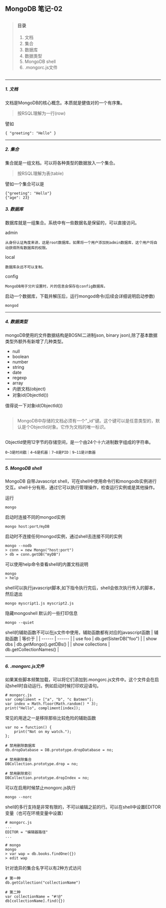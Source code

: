 ## MongoDB 笔记-02

> ##
> #### 目录
> 1. 文档
> 2. 集合
> 3. 数据库
> 4. 数据类型
> 5. MongoDB shell
> 6. .mongorc.js文件
> ##

---

##### 1. 文档

文档是MongoDB的核心概念。本质就是健值对的一个有序集。

> 按RSQL理解为一行(row)

譬如
```
{ "greeting": "Hello" }
```
---

##### 2. 集合

集合就是一组文档。可以将各种类型的数据放入一个集合。

> 按RSQL理解为表(table)

譬如一个集合可以是
```
{"greeting": "Hello"}
{"age": 23}
```

##### 3. 数据库
数据库就是一组集合。系统中有一些数据名是保留的，可以直接访问。

admin
    
    从身份认证角度来讲，这是root数据库。如果将一个用户添加到admin数据库，这个用户将自动获得所有数据库的权限。

local

    数据库永远不可以复制。

config

    MongoDB用于分片设置时，片的信息会保存在config数据库。
    
启动一个数据库，下载并解压后，运行mongod命令(后续会详细说明启动参数)
```
mongod
```
---

##### 4. 数据类型
mongoDB使用的文件数据结构是BOSN(二进制json, binary json),除了基本数据类型外额外有新增了几种类型。

+ null
+ boolean
+ number
+ string
+ date
+ regexp
+ array
+ 内嵌文档(object)
+ 对象id(ObjectId())

值得说一下对象id(ObjectId())

> ##
> MongoDB中存储的文档必须有一个"_id"键。这个键可以是任意类型的，默认是个ObjectId对象。它作为文档的唯一标识。
> ##

ObjectId使用12字节的存储空间，是一个由24个十六进制数字组成的字符串。

    0~3是时间戳｜4~6是机器｜7~8是PID｜9~11是计数器
    
---

##### 5. MongoDB shell
MongoDB 自带Javascript shell，可在shell中使用命令行和mongodb实例进行交互。shell十分有用，通过它可以执行管理操作，检查运行实例或是其他操作。

运行
```
mongo
```

启动时连接不同的mongod实例
```
mongo host:port/myDB
```

启动时不连接任何mongod实例，通过shell去连接不同的实例
```
mongo --nodb
> conn = new Mongo("host:port")
> db = conn.getDB("myDB")
```

可以使用help命令查看shell的内置文档说明
```
mongo
> help
```

shell可以执行javascript脚本,如下指令执行完后，shell会依次执行传入的脚本，然后退出
```
mongo myscript1.js myscript2.js
```

隐藏mongoshell 默认的一些打印信息
```
mongo --quiet
```

shell的辅助函数不可以在js文件中使用，辅助函数都有对应的javascript函数
| 辅助函数 | 等价于 |
| ------ | ------ |
| use foo | db.getSisterDB("foo") |
| show dbs | db.getMongo().getDBs() |
| show collections | db.getCollectionNames() |

---

##### 6. .mongorc.js文件
如果某些脚本频繁加载，可以将它们添加到.mongorc.js文件中。这个文件会在启动shell时自动运行。例如启动时候打印欢迎语句。
```
# mongorc.js
var compliment = ["a", "b", "c Batmen"];
var index = Math.floor(Math.random() * 3);
print("Hello", compliment[index]);
```

常见的用途之一是移除那些比较危险的辅助函数
```
var no = function() {
    print("Not on my watch.");
};

# 禁用删除数据库
db.dropDatabase = DB.prototype.dropDatabase = no;

# 禁用删除集合
DBCollection.prototype.drop = no;

# 禁用删除索引
DBCollection.prototype.dropIndex = no;
```

可以在启用时候禁止mongorc.js执行
```
mongo --norc
```

shell的多行支持是非常有限的，不可以编辑之前的行。可以在shell中设置EDITOR变量（也可在环境变量中设置）
```
# mongorc.js
...
EDITOR = "编辑器路径"
...

# mongo
mongo
> var wap = db.books.findOne({})
> edit wap
```

针对诡异的集合名字可以有2种方式访问
```
# 第一种
db.getCollection("collectionName")

# 第二种
var collectionName = "#!@"
db[collectionName].find({})
```